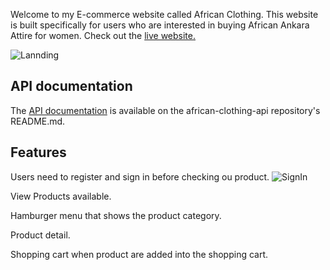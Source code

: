 Welcome to my E-commerce website called African Clothing.  This website is built specifically for users who are interested in buying African Ankara Attire for women. 
Check out the [live website.](https://african-clothing.mayenthedeveloper.vercel.app/)

![Lannding](https://user-images.githubusercontent.com/70912329/107882058-2a62be80-6e9c-11eb-92e2-d7888223d84c.png)


## API documentation
The [API documentation](https://github.com/Mayenthedeveloper/My-African-Clothing-api/blob/master/README.md) is available on the african-clothing-api repository's README.md.

## Features
Users need to register and sign in before  checking ou product.
![SignIn](https://user-images.githubusercontent.com/70912329/107978552-d4604a80-6f71-11eb-82db-95c4e84838e5.png)

View Products available.


Hamburger menu that shows the product category.


Product detail.


Shopping cart when product are added into the shopping cart.

